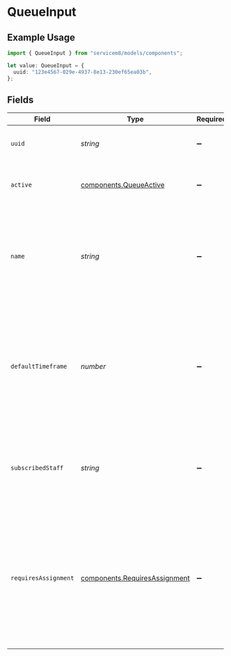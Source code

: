 # QueueInput

## Example Usage

```typescript
import { QueueInput } from "servicem8/models/components";

let value: QueueInput = {
  uuid: "123e4567-029e-4937-8e13-230ef65ea03b",
};
```

## Fields

| Field                                                                                                                                                                                       | Type                                                                                                                                                                                        | Required                                                                                                                                                                                    | Description                                                                                                                                                                                 | Example                                                                                                                                                                                     |
| ------------------------------------------------------------------------------------------------------------------------------------------------------------------------------------------- | ------------------------------------------------------------------------------------------------------------------------------------------------------------------------------------------- | ------------------------------------------------------------------------------------------------------------------------------------------------------------------------------------------- | ------------------------------------------------------------------------------------------------------------------------------------------------------------------------------------------- | ------------------------------------------------------------------------------------------------------------------------------------------------------------------------------------------- |
| `uuid`                                                                                                                                                                                      | *string*                                                                                                                                                                                    | :heavy_minus_sign:                                                                                                                                                                          | Unique identifier for this record                                                                                                                                                           | 123e4567-029e-4937-8e13-230ef65ea03b                                                                                                                                                        |
| `active`                                                                                                                                                                                    | [components.QueueActive](../../models/components/queueactive.md)                                                                                                                            | :heavy_minus_sign:                                                                                                                                                                          | Record active/deleted flag.  Valid values are [0,1]                                                                                                                                         |                                                                                                                                                                                             |
| `name`                                                                                                                                                                                      | *string*                                                                                                                                                                                    | :heavy_minus_sign:                                                                                                                                                                          | Name of the job queue. Used to identify the queue in the system. Examples include 'Workshop', 'Pending Quotes', etc.                                                                        |                                                                                                                                                                                             |
| `defaultTimeframe`                                                                                                                                                                          | *number*                                                                                                                                                                                    | :heavy_minus_sign:                                                                                                                                                                          | Default number of days that jobs should remain in this queue before requiring attention. Common values are 7 days (1 week) or 14 days (2 weeks).                                            |                                                                                                                                                                                             |
| `subscribedStaff`                                                                                                                                                                           | *string*                                                                                                                                                                                    | :heavy_minus_sign:                                                                                                                                                                          | Semicolon-delimited list of staff UUIDs who are subscribed to receive notifications for this queue.                                                                                         |                                                                                                                                                                                             |
| `requiresAssignment`                                                                                                                                                                        | [components.RequiresAssignment](../../models/components/requiresassignment.md)                                                                                                              | :heavy_minus_sign:                                                                                                                                                                          | Determines if jobs in this queue require assignment to staff members. If true, jobs must be explicitly assigned to staff. If false, jobs are visible to all staff..  Valid values are [0,1] |                                                                                                                                                                                             |
